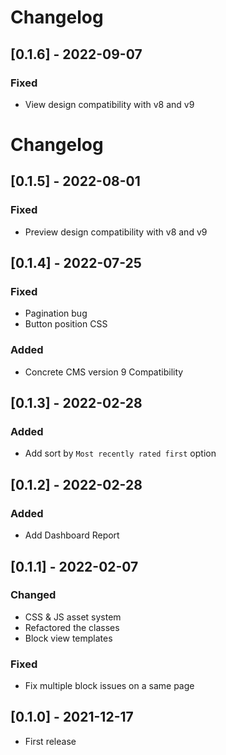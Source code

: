# Changelog
## [0.1.6] - 2022-09-07
### Fixed
- View design compatibility with v8 and v9

# Changelog
## [0.1.5] - 2022-08-01
### Fixed
- Preview design compatibility with v8 and v9

## [0.1.4] - 2022-07-25
### Fixed
- Pagination bug
- Button position CSS
### Added
- Concrete CMS version 9 Compatibility

## [0.1.3] - 2022-02-28
### Added
- Add sort by `Most recently rated first` option

## [0.1.2] - 2022-02-28
### Added
- Add Dashboard Report

## [0.1.1] - 2022-02-07
### Changed
- CSS & JS asset system
- Refactored the classes
- Block view templates
### Fixed
- Fix multiple block issues on a same page

## [0.1.0] - 2021-12-17
- First release
